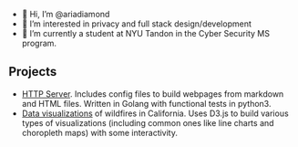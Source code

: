 - 👋 Hi, I’m @ariadiamond
- 👀 I’m interested in privacy and full stack design/development
- 🌱 I’m currently a student at NYU Tandon in the Cyber Security MS program.

## Projects
- [HTTP Server](https://github.com/ariadiamond/Wi21-Server). Includes config files to build webpages from markdown and HTML files.
  Written in Golang with functional tests in python3.
- [Data visualizations](https://observablehq.com/@ariadiamond/wildfires-interdependence-of-humans-and-nature) of wildfires in California.
  Uses D3.js to build various types of visualizations (including common ones like line charts and choropleth maps) with some interactivity. 

<!---
ariadiamond/ariadiamond is a ✨ special ✨ repository because its `README.md` (this file) appears on your GitHub profile.
You can click the Preview link to take a look at your changes.
--->

